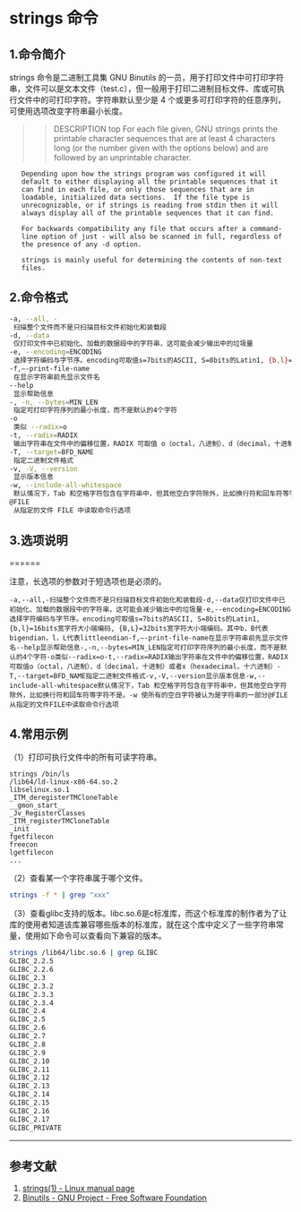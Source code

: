 # strings 命令


## 1.命令简介

strings 命令是二进制工具集 GNU Binutils 的一员，用于打印文件中可打印字符串，文件可以是文本文件（test.c），但一般用于打印二进制目标文件、库或可执行文件中的可打印字符。字符串默认至少是 4 个或更多可打印字符的任意序列，可使用选项改变字符串最小长度。
  >> DESCRIPTION         top
       For each file given, GNU strings prints the printable character
       sequences that are at least 4 characters long (or the number
       given with the options below) and are followed by an unprintable
       character.

       Depending upon how the strings program was configured it will
       default to either displaying all the printable sequences that it
       can find in each file, or only those sequences that are in
       loadable, initialized data sections.  If the file type is
       unrecognizable, or if strings is reading from stdin then it will
       always display all of the printable sequences that it can find.

       For backwards compatibility any file that occurs after a command-
       line option of just - will also be scanned in full, regardless of
       the presence of any -d option.

       strings is mainly useful for determining the contents of non-text
       files.

## 2.命令格式

```bash
-a, --all, -
 扫描整个文件而不是只扫描目标文件初始化和装载段
-d, --data
 仅打印文件中已初始化、加载的数据段中的字符串，这可能会减少输出中的垃圾量
-e, --encoding=ENCODING
 选择字符编码与字节序。encoding可取值s=7bits的ASCII, S=8bits的Latin1, {b,l}=16bits宽字符大小端编码, {B,L}=32bits宽字符大小端编码。其中b，B代表bigendian，l，L代表littleendian
-f,–-print-file-name
 在显示字符串前先显示文件名
--help
 显示帮助信息
-, -n, --bytes=MIN_LEN
 指定可打印字符序列的最小长度，而不是默认的4个字符
-o
 类似 --radix=o
-t, --radix=RADIX
 输出字符串在文件中的偏移位置，RADIX 可取值 o（octal，八进制）、d（decimal，十进制）或者 x（hexadecimal，十六进制）
-T, --target=BFD_NAME
 指定二进制文件格式
-v, -V, --version
 显示版本信息
-w, --include-all-whitespace
 默认情况下，Tab 和空格字符包含在字符串中，但其他空白字符除外，比如换行符和回车符等字符不是。-w 使所有的空白字符被认为是字符串的一部分
@FILE
 从指定的文件 FILE 中读取命令行选项
```

## 3.选项说明
======

注意，长选项的参数对于短选项也是必须的。

```
-a,--all,-扫描整个文件而不是只扫描目标文件初始化和装载段-d,--data仅打印文件中已初始化、加载的数据段中的字符串，这可能会减少输出中的垃圾量-e,--encoding=ENCODING选择字符编码与字节序。encoding可取值s=7bits的ASCII, S=8bits的Latin1, {b,l}=16bits宽字符大小端编码, {B,L}=32bits宽字符大小端编码。其中b，B代表bigendian，l，L代表littleendian-f,–-print-file-name在显示字符串前先显示文件名--help显示帮助信息-,-n,--bytes=MIN_LEN指定可打印字符序列的最小长度，而不是默认的4个字符-o类似--radix=o-t,--radix=RADIX输出字符串在文件中的偏移位置，RADIX可取值o（octal，八进制）、d（decimal，十进制）或者x（hexadecimal，十六进制）-T,--target=BFD_NAME指定二进制文件格式-v,-V,--version显示版本信息-w,--include-all-whitespace默认情况下，Tab 和空格字符包含在字符串中，但其他空白字符除外，比如换行符和回车符等字符不是。-w 使所有的空白字符被认为是字符串的一部分@FILE从指定的文件FILE中读取命令行选项
```

## 4.常用示例


（1）打印可执行文件中的所有可读字符串。

```
strings /bin/ls
/lib64/ld-linux-x86-64.so.2
libselinux.so.1
_ITM_deregisterTMCloneTable
__gmon_start__
_Jv_RegisterClasses
_ITM_registerTMCloneTable
_init
fgetfilecon
freecon
lgetfilecon
...
```

（2）查看某一个字符串属于哪个文件。

``` bash
strings -f * | grep "xxx"
```

（3）查看glibc支持的版本。libc.so.6是c标准库，而这个标准库的制作者为了让库的使用者知道该库兼容哪些版本的标准库，就在这个库中定义了一些字符串常量，使用如下命令可以查看向下兼容的版本。

``` bash
strings /lib64/libc.so.6 | grep GLIBC
GLIBC_2.2.5
GLIBC_2.2.6
GLIBC_2.3
GLIBC_2.3.2
GLIBC_2.3.3
GLIBC_2.3.4
GLIBC_2.4
GLIBC_2.5
GLIBC_2.6
GLIBC_2.7
GLIBC_2.8
GLIBC_2.9
GLIBC_2.10
GLIBC_2.11
GLIBC_2.12
GLIBC_2.13
GLIBC_2.14
GLIBC_2.15
GLIBC_2.16
GLIBC_2.17
GLIBC_PRIVATE

```

* * *

## 参考文献


1. [strings(1) - Linux manual page](https://man7.org/linux/man-pages/man1/strings.1.html)
2. [Binutils - GNU Project - Free Software Foundation](https://www.gnu.org/software/binutils/)


